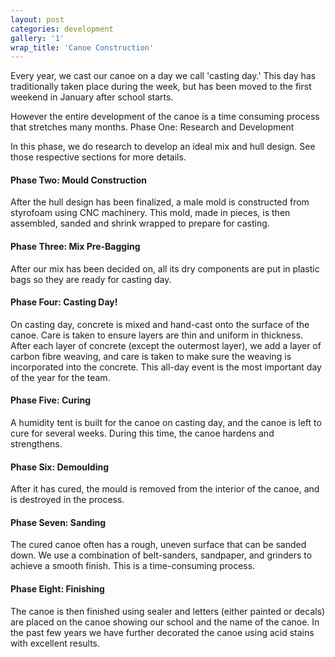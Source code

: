```yaml
---
layout: post
categories: development
gallery: '1'
wrap_title: 'Canoe Construction'
---
```


Every year, we cast our canoe on a day we call 'casting day.' This day has traditionally taken place during the week, but has been moved to the first weekend in January after school starts.

However the entire development of the canoe is a time consuming process that stretches many months.
Phase One: Research and Development

In this phase, we do research to develop an ideal mix and hull design. See those respective sections for more details.


#### Phase Two: Mould Construction

After the hull design has been finalized, a male mold is constructed from styrofoam using CNC machinery. This mold, made in pieces, is then assembled, sanded and shrink wrapped to prepare for casting.


#### Phase Three: Mix Pre-Bagging

After our mix has been decided on, all its dry components are put in plastic bags so they are ready for casting day.


#### Phase Four: Casting Day!

On casting day, concrete is mixed and hand-cast onto the surface of the canoe. Care is taken to ensure layers are thin and uniform in thickness. After each layer of concrete (except the outermost layer), we add a layer of carbon fibre weaving, and care is taken to make sure the weaving is incorporated into the concrete. This all-day event is the most important day of the year for the team.


#### Phase Five: Curing

A humidity tent is built for the canoe on casting day, and the canoe is left to cure for several weeks. During this time, the canoe hardens and strengthens.


#### Phase Six: Demoulding

After it has cured, the mould is removed from the interior of the canoe, and is destroyed in the process.


#### Phase Seven: Sanding

The cured canoe often has a rough, uneven surface that can be sanded down. We use a combination of belt-sanders, sandpaper, and grinders to achieve a smooth finish. This is a time-consuming process.


#### Phase Eight: Finishing

The canoe is then finished using sealer and letters (either painted or decals) are placed on the canoe showing our school and the name of the canoe. In the past few years we have further decorated the canoe using acid stains with excellent results.
